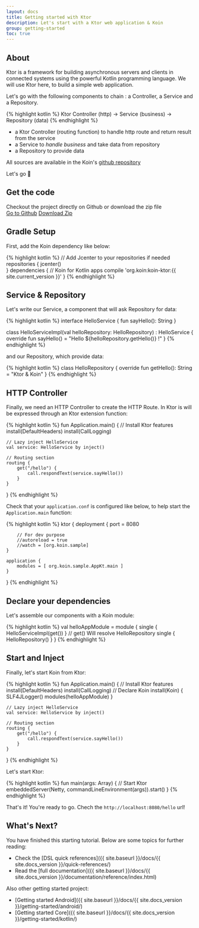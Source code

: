 ```yaml
---
layout: docs
title: Getting started with Ktor
description: Let's start with a Ktor web application & Koin
group: getting-started
toc: true
---
```


## About

Ktor is a framework for building asynchronous servers and clients in connected systems using the powerful Kotlin programming language. We will use Ktor here, to build a simple web application.

Let's go with the following components to chain : a Controller, a Service and a Repository.

{% highlight kotlin %}
Ktor Controller (http) -> Service (business) -> Repository (data)
{% endhighlight %}

- a Ktor Controller (routing function) to handle http route and return result from the service
- a Service to *handle business* and take data from repository
- a Repository to provide data

All sources are available in the Koin's [github repository](https://github.com/Ekito/koin-samples/tree/master/samples/ktor-hellowebapp)

Let's go 🚀

## Get the code

<div class="container">
  <div class="row">
    <div class="col-8">
      Checkout the project directly on Github or download the zip file
    </div>
    <div class="col">
      <a href="https://github.com/InsertKoinIO/getting-started-koin-ktor" class="btn btn-outline-primary mb-3 mb-md-0 mr-md-3">Go to Github</a>
      <a href="https://github.com/InsertKoinIO/getting-started-koin-ktor/archive/master.zip" class="btn btn-outline-info mb-3 mb-md-0 mr-md-3">Download Zip</a>
    </div>
  </div>
</div>

## Gradle Setup

First, add the Koin dependency like below:

{% highlight kotlin %}
// Add Jcenter to your repositories if needed
repositories {
    jcenter()    
}
dependencies {
    // Koin for Kotlin apps
    compile 'org.koin:koin-ktor:{{ site.current_version }}'
}
{% endhighlight %}

## Service & Repository

Let's write our Service, a component that will ask Repository for data:

{% highlight kotlin %}
interface HelloService {
    fun sayHello(): String
}

class HelloServiceImpl(val helloRepository: HelloRepository) : HelloService {
    override fun sayHello() = "Hello ${helloRepository.getHello()} !"
}
{% endhighlight %}

and our Repository, which provide data:

{% highlight kotlin %}
class HelloRepository {
    override fun getHello(): String = "Ktor & Koin"
}
{% endhighlight %}

## HTTP Controller

Finally, we need an HTTP Controller to create the HTTP Route. In Ktor is will be expressed through an Ktor extension function:

{% highlight kotlin %}
fun Application.main() {
    // Install Ktor features
    install(DefaultHeaders)
    install(CallLogging)

    // Lazy inject HelloService
    val service: HelloService by inject()

    // Routing section
    routing {
        get("/hello") {
            call.respondText(service.sayHello())
        }
    }
}
{% endhighlight %}

Check that your `application.conf` is configured like below, to help start the `Application.main` function:

{% highlight kotlin %}
ktor {
    deployment {
        port = 8080

        // For dev purpose
        //autoreload = true
        //watch = [org.koin.sample]
    }

    application {
        modules = [ org.koin.sample.AppKt.main ]
    }
}
{% endhighlight %}

## Declare your dependencies

Let's assemble our components with a Koin module:

{% highlight kotlin %}
val helloAppModule = module {
    single<HelloService> { HelloServiceImpl(get()) } // get() Will resolve HelloRepository
    single { HelloRepository() }
}
{% endhighlight %}

## Start and Inject

Finally, let's start Koin from Ktor:

{% highlight kotlin %}
fun Application.main() {
    // Install Ktor features
    install(DefaultHeaders)
    install(CallLogging)
    // Declare Koin
    install(Koin) {
        SLF4JLogger()
        modules(helloAppModule)
    }

    // Lazy inject HelloService
    val service: HelloService by inject()

    // Routing section
    routing {
        get("/hello") {
            call.respondText(service.sayHello())
        }
    }
}
{% endhighlight %}

Let's start Ktor:

{% highlight kotlin %}
fun main(args: Array<String>) {
    // Start Ktor
    embeddedServer(Netty, commandLineEnvironment(args)).start()
}
{% endhighlight %}

That's it! You're ready to go. Chech the `http://localhost:8080/hello` url!

## What's Next?

You have finished this starting tutorial. Below are some topics for further reading:

* Check the [DSL quick references]({{ site.baseurl }}/docs/{{ site.docs_version }}/quick-references/)
* Read the [full documentation]({{ site.baseurl }}/docs/{{ site.docs_version }}/documentation/reference/index.html)

Also other getting started project:

* [Getting started Android]({{ site.baseurl }}/docs/{{ site.docs_version }}/getting-started/android/)
* [Getting started Core]({{ site.baseurl }}/docs/{{ site.docs_version }}/getting-started/kotlin/)
